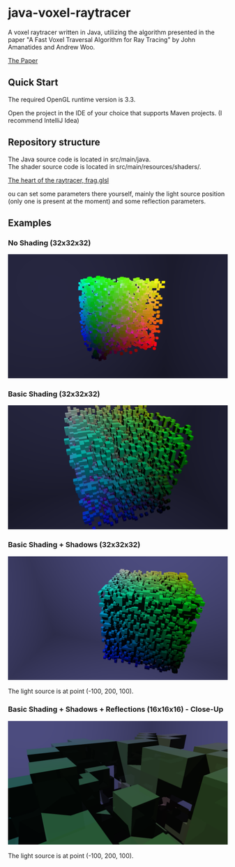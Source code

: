 # java-voxel-raytracer

A voxel raytracer written in Java, utilizing the algorithm presented in the paper 
"A Fast Voxel Traversal Algorithm for Ray Tracing" by John Amanatides and Andrew Woo. 

[The Paper](http://www.cse.yorku.ca/~amana/research/grid.pdf)

## Quick Start

The required OpenGL runtime version is 3.3.

Open the project in the IDE of your choice that supports Maven projects. (I recommend IntelliJ Idea)

## Repository structure

The Java source code is located in src/main/java. <br>
The shader source code is located in src/main/resources/shaders/. <br>

[The heart of the raytracer, frag.glsl](src/main/resources/shaders/frag.glsl)

ou can set some parameters there yourself, mainly the light source position (only one is
present at the moment) and some reflection parameters.

## Examples

### No Shading (32x32x32)
![](screenshots/grid-32x32x32.png)

### Basic Shading (32x32x32)
![](screenshots/grid-32x32x32-shaded.png)

### Basic Shading + Shadows (32x32x32)
![](screenshots/grid-32x32x32-shadows.png)

The light source is at point (-100, 200, 100).

### Basic Shading + Shadows + Reflections (16x16x16) - Close-Up
![](screenshots/grid-16x16x16-reflections-closeup.png)

The light source is at point (-100, 200, 100).